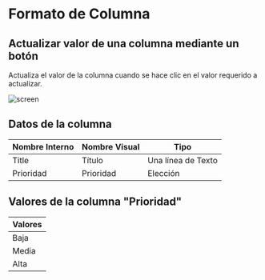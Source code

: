 # Formato de Columna

## Actualizar valor de una columna mediante un botón

Actualiza el valor de la columna cuando se hace clic en el valor requerido a actualizar.

![screen](example.png)

## Datos de la columna

| Nombre Interno | Nombre Visual | Tipo               |
| -------------- | ------------- | ------------------ |
| Title          | Título        | Una línea de Texto |
| Prioridad      | Prioridad     | Elección           |

## Valores de la columna "Prioridad"

| Valores |
| ------- |
| Baja    |
| Media   |
| Alta    |